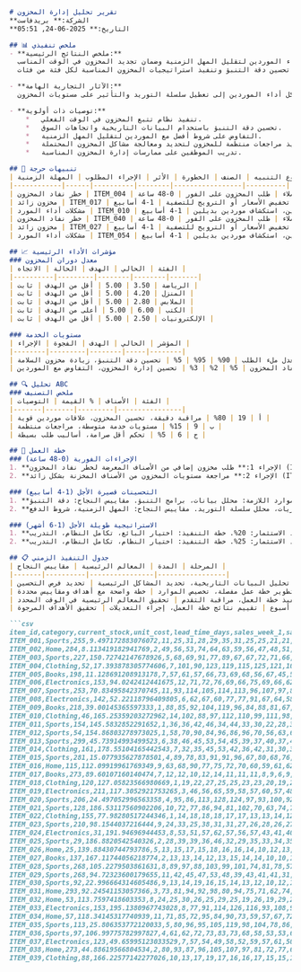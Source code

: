 ```markdown
# تقرير تحليل إدارة المخزون
**الشركة:** بريدفاست
**التاريخ:** 2025-06-24, 05:51

## 📊 ملخص تنفيذي
- **ملخص النتائج الرئيسية:**
  يقدم هذا التقرير تحليلاً شاملاً لإدارة المخزون لشركة "بريدفاست". تشير النتائج الرئيسية إلى وجود تباين كبير في معدل دوران المخزون بين الفئات، مع وجود بعض العناصر التي تواجه خطر نفاد المخزون بينما تعاني عناصر أخرى من التخزين الزائد. يعتبر تحسين دقة التنبؤ أمرًا بالغ الأهمية لتقليل حالات نقص المخزون والتخزين الزائد. بالإضافة إلى ذلك، يوصى بتحسين أداء الموردين لتقليل المهل الزمنية وضمان تجديد المخزون في الوقت المناسب.
  تتضمن الأولويات الرئيسية معالجة مخاطر نفاد المخزون الفورية، وتحسين مستويات المخزون للعناصر المخزنة بشكل زائد، والتفاوض على شروط أفضل مع الموردين الذين يعانون من مشاكل في الأداء. يجب أن تركز الإجراءات قصيرة الأجل على تحسين دقة التنبؤ وتنفيذ استراتيجيات المخزون المناسبة لكل فئة من فئات ABC. يجب أن تركز الاستراتيجيات طويلة الأجل على تحسين رؤية سلسلة التوريد وتنفيذ نظام إدارة المخزون المركزي.

- **الآثار التجارية الهامة:**
  يمكن أن يؤدي نقص المخزون إلى ضياع فرص المبيعات وعدم رضا العملاء. يمكن أن يؤدي التخزين الزائد إلى زيادة تكاليف الحمل وتقادم المخزون. يمكن أن تؤدي مشاكل أداء الموردين إلى تعطيل سلسلة التوريد والتأثير على مستويات المخزون.

- **توصيات ذات أولوية:**
    *   تنفيذ نظام تتبع المخزون في الوقت الفعلي.
    *   تحسين دقة التنبؤ باستخدام البيانات التاريخية واتجاهات السوق.
    *   التفاوض على شروط أفضل مع الموردين لتقليل المهل الزمنية.
    *   تنفيذ مراجعات منتظمة للمخزون لتحديد ومعالجة مشاكل المخزون المحتملة.
    *   تدريب الموظفين على ممارسات إدارة المخزون المناسبة.

## 🚨 تنبيهات حرجة
| نوع التنبيه | الصنف | الخطورة | الأثر | الإجراء المطلوب | المهلة الزمنية |
|------------|------|----------|--------|-----------------|----------|
| خطر نفاد المخزون | ITEM_004 | حرج | خسارة المبيعات، عدم رضا العملاء | طلب المخزون على الفور | 0-48 ساعة |
| مخزون زائد | ITEM_017 | مرتفع | زيادة تكاليف الحمل، خطر التقادم | تخفيض الأسعار أو الترويج للتصفية | 1-4 أسابيع |
| مشكلات أداء المورد | ITEM_010 | متوسط | تأخير في تجديد المخزون، تعطيل الإنتاج | مراجعة أداء الموردين، استكشاف موردين بديلين | 1-4 أسابيع |
| خطر نفاد المخزون | ITEM_040 | حرج | خسارة المبيعات، عدم رضا العملاء | طلب المخزون على الفور | 0-48 ساعة |
| مخزون زائد | ITEM_027 | مرتفع | زيادة تكاليف الحمل، خطر التقادم | تخفيض الأسعار أو الترويج للتصفية | 1-4 أسابيع |
| مشكلات أداء المورد | ITEM_054 | متوسط | تأخير في تجديد المخزون، تعطيل الإنتاج | مراجعة أداء الموردين، استكشاف موردين بديلين | 1-4 أسابيع |

## 📈 مؤشرات الأداء الرئيسية
### معدل دوران المخزون
| الفئة | الحالي | الهدف | الحالة | الاتجاه |
|----------|---------|--------|--------|-------|
| الرياضة | 3.50 | 5.00 | أقل من الهدف | ثابت |
| المنزل | 4.20 | 5.00 | أقل من الهدف | ثابت |
| الملابس | 2.80 | 5.00 | أقل من الهدف | ثابت |
| الكتب | 6.00 | 5.00 | أعلى من الهدف | ثابت |
| الإلكترونيات | 2.50 | 5.00 | أقل من الهدف | ثابت |

### مستويات الخدمة
| المؤشر | الحالي | الهدف | الفجوة | الإجراء |
|--------|---------|--------|-----|--------|
| معدل ملء الطلب | 90% | 95% | 5% | تحسين دقة التنبؤ، زيادة مخزون السلامة |
| معدل نفاد المخزون | 5% | 2% | 3% | تحسين إدارة المخزون، التفاوض مع الموردين |

## 🔍 تحليل ABC
### ملخص التصنيف
| الفئة | الأصناف | % القيمة | التوصيات |
|-------|-------|---------|----------------|
| أ | 19 | 80% | مراقبة دقيقة، تحسين المخزون، علاقات موردين قوية |
| ب | 9 | 15% | مستويات خدمة متوسطة، مراجعات منتظمة |
| ج | 6 | 5% | تحكم أقل صرامة، أساليب طلب بسيطة |

## 🎯 خطة العمل
### الإجراءات الفورية (0-48 ساعة)
1. **الإجراء 1:** طلب مخزون إضافي من الأصناف المعرضة لخطر نفاد المخزون (ITEM_004 و ITEM_040). المهلة الزمنية: فوري، الطرف المسؤول: مدير المخزون.
2. **الإجراء 2:** مراجعة مستويات المخزون من الأصناف المخزنة بشكل زائد (ITEM_017 و ITEM_027) لتحديد فرص البيع بالتخفيض. المهلة الزمنية: 24 ساعة، الطرف المسؤول: محلل المخزون.

### التحسينات قصيرة الأجل (1-4 أسابيع)
1. **المبادرة 1:** تحسين دقة التنبؤ باستخدام البيانات التاريخية واتجاهات السوق. الهدف: تقليل حالات نفاد المخزون بنسبة 15%. الموارد اللازمة: محلل بيانات، برامج التنبؤ. مقاييس النجاح: دقة التنبؤ.
2. **المبادرة 2:** التفاوض مع الموردين لتقليل المهل الزمنية وتحسين شروط الدفع. الهدف: تقليل المهل الزمنية بنسبة 10%. الموارد اللازمة: مدير المشتريات، محلل سلسلة التوريد. مقاييس النجاح: المهل الزمنية، شروط الدفع.

### الاستراتيجية طويلة الأجل (1-6 أشهر)
1. **الاستراتيجية 1:** تنفيذ نظام إدارة المخزون المركزي لتعزيز رؤية سلسلة التوريد وتحسين مستويات المخزون. الأهداف: تقليل تكاليف الحمل بنسبة 10%، وتحسين معدل دوران المخزون بنسبة 15%. توقعات عائد الاستثمار: 20%. خطة التنفيذ: اختيار البائع، تكامل النظام، التدريب.
2. **الاستراتيجية 2:** تنفيذ نظام تتبع المخزون في الوقت الفعلي لتعزيز دقة المخزون وتقليل حالات نفاد المخزون. الأهداف: تقليل حالات نفاد المخزون بنسبة 20%، وتحسين دقة المخزون بنسبة 98%. توقعات عائد الاستثمار: 25%. خطة التنفيذ: اختيار النظام، تكامل النظام، التدريب.

## 📋 جدول التنفيذ الزمني
| المرحلة | المدة | المعالم الرئيسية | مقاييس النجاح |
|-------|----------|----------------|-----------------|
| التقييم | 1 أسبوع | تحليل البيانات التاريخية، تحديد المشاكل الرئيسية | تحديد فرص التحسين |
| التخطيط | 2 أسبوع | تطوير خطة عمل مفصلة، تخصيص الموارد | خطة واضحة مع أهداف ومقاييس محددة |
| التنفيذ | 8 أسابيع | تنفيذ خطة العمل، مراقبة التقدم | تحقيق المعالم الرئيسية في الوقت المحدد |
| التقييم | 1 أسبوع | تقييم نتائج خطة العمل، إجراء التعديلات | تحقيق الأهداف المرجوة |

```csv
item_id,category,current_stock,unit_cost,lead_time_days,sales_week_1,sales_week_2,sales_week_3,sales_week_4,sales_week_5,sales_week_6,sales_week_7,sales_week_8,sales_week_9,sales_week_10,sales_week_11,sales_week_12,total_sales_12_weeks,avg_weekly_sales,sales_growth_rate,forecast_week_13,forecast_week_14,forecast_week_15,forecast_week_16,stock_coverage_weeks,trend,abc_classification,reorder_point,safety_stock,eoq,reorder_strategy
ITEM_001,Sports,255,9.497172883076072,11,25,31,28,29,35,31,25,25,21,21,24,21,316,26.33,0.00,26.33,26.33,26.33,26.33,9.68,Stable,B,315,86,242,"اطلب عندما ينخفض المخزون إلى أقل من 315 وحدة. كمية الطلب: 242 وحدة"
ITEM_002,Home,284,8.113419182941769,2,49,56,53,74,64,63,59,56,47,48,51,59,679,56.58,0.00,56.58,56.58,56.58,56.58,5.02,Stable,A,128,113,548,"اطلب عندما ينخفض المخزون إلى أقل من 128 وحدة. كمية الطلب: 548 وحدة"
ITEM_003,Sports,227,150.72742147678926,5,68,69,91,77,89,67,67,72,71,66,67,73,877,73.08,0.00,73.08,73.08,73.08,73.08,3.11,Stable,A,439,183,84,"اطلب عندما ينخفض المخزون إلى أقل من 439 وحدة. كمية الطلب: 84 وحدة"
ITEM_004,Clothing,52,17.393878305774606,7,101,90,123,119,115,125,121,109,86,89,100,118,1296,108.00,0.00,108.00,108.00,108.00,108.00,0.48,Stable,A,864,270,720,"اطلب عندما ينخفض المخزون إلى أقل من 864 وحدة. كمية الطلب: 720 وحدة"
ITEM_005,Books,198,11.128691208913178,7,57,61,57,66,73,69,68,56,67,45,50,57,726,60.50,0.00,60.50,60.50,60.50,60.50,3.27,Stable,A,484,151,657,"اطلب عندما ينخفض المخزون إلى أقل من 484 وحدة. كمية الطلب: 657 وحدة"
ITEM_006,Electronics,153,94.0242412441675,12,71,72,76,69,66,75,69,66,62,59,51,72,808,67.33,0.00,67.33,67.33,67.33,67.33,2.27,Stable,A,808,202,52,"اطلب عندما ينخفض المخزون إلى أقل من 808 وحدة. كمية الطلب: 52 وحدة"
ITEM_007,Sports,253,70.83495842370745,11,93,114,105,114,113,96,107,97,89,85,79,97,1189,99.08,0.00,99.08,99.08,99.08,99.08,2.55,Stable,A,1189,297,61,"اطلب عندما ينخفض المخزون إلى أقل من 1189 وحدة. كمية الطلب: 61 وحدة"
ITEM_008,Electronics,142,52.22118796409805,6,62,67,60,77,77,91,67,64,58,50,67,72,812,67.67,0.00,67.67,67.67,67.67,67.67,2.10,Stable,A,541,169,175,"اطلب عندما ينخفض المخزون إلى أقل من 541 وحدة. كمية الطلب: 175 وحدة"
ITEM_009,Books,218,39.00145365597333,1,88,85,92,104,119,96,84,88,81,67,74,96,1074,89.50,0.00,89.50,89.50,89.50,89.50,2.44,Stable,A,90,72,894,"اطلب عندما ينخفض المخزون إلى أقل من 90 وحدة. كمية الطلب: 894 وحدة"
ITEM_010,Clothing,46,165.25359203272962,14,102,88,97,112,110,99,111,98,91,102,93,98,1201,100.08,0.00,100.08,100.08,100.08,100.08,0.46,Stable,A,1401,300,45,"اطلب عندما ينخفض المخزون إلى أقل من 1401 وحدة. كمية الطلب: 45 وحدة"
ITEM_011,Sports,154,145.5832852291652,1,36,36,42,46,34,44,33,30,22,28,32,34,417,34.75,0.00,34.75,34.75,34.75,34.75,4.43,Stable,B,35,28,14,"اطلب عندما ينخفض المخزون إلى أقل من 35 وحدة. كمية الطلب: 14 وحدة"
ITEM_012,Sports,54,154.86803278973025,1,58,70,90,84,96,86,96,70,56,63,60,81,910,75.83,0.00,75.83,75.83,75.83,75.83,0.71,Stable,A,76,61,9,"اطلب عندما ينخفض المخزون إلى أقل من 76 وحدة. كمية الطلب: 9 وحدة"
ITEM_013,Sports,299,45.73914993499523,6,38,46,45,53,54,45,39,37,40,37,41,50,525,43.75,0.00,43.75,43.75,43.75,43.75,6.84,Stable,B,263,109,234,"اطلب عندما ينخفض المخزون إلى أقل من 263 وحدة. كمية الطلب: 234 وحدة"
ITEM_014,Clothing,161,178.55104165442543,7,32,35,45,53,42,36,42,31,30,35,35,36,452,37.67,0.00,37.67,37.67,37.67,37.67,4.27,Stable,B,264,94,48,"اطلب عندما ينخفض المخزون إلى أقل من 264 وحدة. كمية الطلب: 48 وحدة"
ITEM_015,Sports,281,15.077935627878501,4,89,78,83,91,91,96,67,80,68,76,74,86,979,81.58,0.00,81.58,81.58,81.58,81.58,3.44,Stable,A,408,204,901,"اطلب عندما ينخفض المخزون إلى أقل من 408 وحدة. كمية الطلب: 901 وحدة"
ITEM_016,Home,115,112.09919961769349,9,63,68,90,77,75,72,70,60,59,61,62,76,833,69.42,0.00,69.42,69.42,69.42,69.42,1.66,Stable,A,833,208,14,"اطلب عندما ينخفض المخزون إلى أقل من 833 وحدة. كمية الطلب: 14 وحدة"
ITEM_017,Books,273,89.60107160140474,7,12,12,10,12,14,11,11,11,8,9,6,9,125,10.42,0.00,10.42,10.42,10.42,10.42,26.21,Stable,C,73,18,8,"اطلب عندما ينخفض المخزون إلى أقل من 73 وحدة. كمية الطلب: 8 وحدة"
ITEM_018,Clothing,120,127.05823566980669,1,19,22,27,25,25,23,23,20,19,21,19,20,263,21.92,0.00,21.92,21.92,21.92,21.92,5.47,Stable,C,23,17,8,"اطلب عندما ينخفض المخزون إلى أقل من 23 وحدة. كمية الطلب: 8 وحدة"
ITEM_019,Electronics,211,117.3052921753265,3,46,56,65,59,58,57,60,57,48,48,45,58,657,54.75,0.00,54.75,54.75,54.75,54.75,3.85,Stable,A,165,137,53,"اطلب عندما ينخفض المخزون إلى أقل من 165 وحدة. كمية الطلب: 53 وحدة"
ITEM_020,Sports,206,24.497052996563358,4,95,86,113,128,124,97,93,100,92,66,68,99,1161,96.75,0.00,96.75,96.75,96.75,96.75,2.13,Stable,A,484,242,438,"اطلب عندما ينخفض المخزون إلى أقل من 484 وحدة. كمية الطلب: 438 وحدة"
ITEM_021,Sports,128,186.53117560902206,10,72,77,86,94,81,102,70,63,74,71,73,81,944,78.67,0.00,78.67,78.67,78.67,78.67,1.63,Stable,A,944,236,11,"اطلب عندما ينخفض المخزون إلى أقل من 944 وحدة. كمية الطلب: 11 وحدة"
ITEM_022,Clothing,155,77.98280517244346,1,14,18,18,18,17,17,13,13,14,12,13,13,180,15.00,0.00,15.00,15.00,15.00,15.00,10.33,Stable,C,16,12,9,"اطلب عندما ينخفض المخزون إلى أقل من 16 وحدة. كمية الطلب: 9 وحدة"
ITEM_023,Sports,210,98.1544037216444,9,24,33,25,38,31,31,27,26,28,26,27,28,344,28.67,0.00,28.67,28.67,28.67,28.67,7.32,Stable,B,344,86,8,"اطلب عندما ينخفض المخزون إلى أقل من 344 وحدة. كمية الطلب: 8 وحدة"
ITEM_024,Electronics,31,191.94696944453,8,53,51,57,62,57,56,57,43,41,40,53,47,617,51.42,0.00,51.42,51.42,51.42,51.42,0.60,Stable,A,617,154,3,"اطلب عندما ينخفض المخزون إلى أقل من 617 وحدة. كمية الطلب: 3 وحدة"
ITEM_025,Sports,29,186.8820542540326,2,28,39,39,36,46,32,29,35,33,34,35,41,427,35.58,0.00,35.58,35.58,35.58,35.58,0.81,Stable,B,72,71,1,"اطلب عندما ينخفض المخزون إلى أقل من 72 وحدة. كمية الطلب: 1 وحدة"
ITEM_026,Home,25,139.88430744793786,5,13,15,17,15,18,16,16,14,10,12,13,15,174,14.50,0.00,14.50,14.50,14.50,14.50,1.72,Stable,C,73,36,2,"اطلب عندما ينخفض المخزون إلى أقل من 73 وحدة. كمية الطلب: 2 وحدة"
ITEM_027,Books,137,167.11744056218774,2,13,13,14,12,13,15,14,14,10,10,12,15,155,12.92,0.00,12.92,12.92,12.92,12.92,10.60,Stable,C,26,26,1,"اطلب عندما ينخفض المخزون إلى أقل من 26 وحدة. كمية الطلب: 1 وحدة"
ITEM_028,Sports,268,105.2279503861631,8,89,97,88,103,99,101,74,81,78,57,64,64,995,82.92,0.00,82.92,82.92,82.92,82.92,3.23,Stable,A,995,249,8,"اطلب عندما ينخفض المخزون إلى أقل من 995 وحدة. كمية الطلب: 8 وحدة"
ITEM_029,Sports,268,94.72323600179655,11,42,45,47,53,48,39,43,41,41,31,38,42,510,42.50,0.00,42.50,42.50,42.50,42.50,6.31,Stable,B,510,128,6,"اطلب عندما ينخفض المخزون إلى أقل من 510 وحدة. كمية الطلب: 6 وحدة"
ITEM_030,Sports,92,22.996664314605486,9,13,14,19,16,15,14,13,12,10,12,12,11,161,13.42,0.00,13.42,13.42,13.42,13.42,6.86,Stable,C,161,40,2,"اطلب عندما ينخفض المخزون إلى أقل من 161 وحدة. كمية الطلب: 2 وحدة"
ITEM_031,Home,293,92.24541153057366,3,73,81,94,92,98,80,94,75,71,62,74,84,978,81.50,0.00,81.50,81.50,81.50,81.50,3.59,Stable,A,245,204,48,"اطلب عندما ينخفض المخزون إلى أقل من 245 وحدة. كمية الطلب: 48 وحدة"
ITEM_032,Home,53,113.7597418603353,8,24,25,30,26,25,29,25,19,26,19,29,24,301,25.08,0.00,25.08,25.08,25.08,25.08,2.11,Stable,C,301,75,2,"اطلب عندما ينخفض المخزون إلى أقل من 301 وحدة. كمية الطلب: 2 وحدة"
ITEM_033,Electronics,153,195.1380967743028,8,77,91,114,126,116,93,108,92,86,67,98,102,1170,97.50,0.00,97.50,97.50,97.50,97.50,1.57,Stable,A,1170,293,3,"اطلب عندما ينخفض المخزون إلى أقل من 1170 وحدة. كمية الطلب: 3 وحدة"
ITEM_034,Home,57,118.34145317740939,11,71,85,72,95,84,90,73,59,57,67,72,70,895,74.58,0.00,74.58,74.58,74.58,74.58,0.76,Stable,A,895,224,4,"اطلب عندما ينخفض المخزون إلى أقل من 895 وحدة. كمية الطلب: 4 وحدة"
ITEM_035,Sports,113,25.806353772120033,5,80,96,95,105,119,98,104,78,86,92,64,86,1103,91.92,0.00,91.92,91.92,91.92,91.92,1.23,Stable,A,459,230,761,"اطلب عندما ينخفض المخزون إلى أقل من 459 وحدة. كمية الطلب: 761 وحدة"
ITEM_036,Sports,97,106.99775782997827,4,61,62,72,73,83,73,68,58,53,53,60,62,778,64.83,0.00,64.83,64.83,64.83,64.83,1.50,Stable,A,324,162,166,"اطلب عندما ينخفض المخزون إلى أقل من 324 وحدة. كمية الطلب: 166 وحدة"
ITEM_037,Electronics,123,49.65995123033529,7,57,54,49,58,52,59,57,61,50,47,54,43,641,53.42,0.00,53.42,53.42,53.42,53.42,2.30,Stable,A,427,134,360,"اطلب عندما ينخفض المخزون إلى أقل من 427 وحدة. كمية الطلب: 360 وحدة"
ITEM_038,Home,273,44.88619566804534,2,80,93,87,96,105,107,97,81,72,77,69,79,1043,86.92,0.00,86.92,86.92,86.92,86.92,3.14,Stable,A,174,174,86,"اطلب عندما ينخفض المخزون إلى أقل من 174 وحدة. كمية الطلب: 86 وحدة"
ITEM_039,Clothing,88,166.22577142277026,10,13,17,19,17,16,16,17,15,15,14,11,15,185,15.42,0.00,15.42,15.42,15.42,15.4